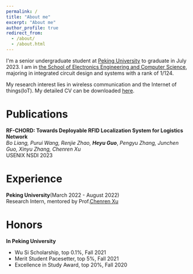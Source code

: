 ```yaml
---
permalink: /
title: "About me"
excerpt: "About me"
author_profile: true
redirect_from: 
  - /about/
  - /about.html
---
```


I'm a senior undergraduate student at [Peking University](https://www.pku.edu.cn/) to graduate in July 2023. I am in [the School of Electronics Engineering and Computer Science](https://eecs.pku.edu.cn/en/), majoring in integrated circuit design and systems with a rank of 1/124. 

My research interest lies in wireless communication and the Internet of things(IoT). My detailed CV can be downloaded [here](https://github.com/GuoHeyu/GuoHeyu.github.io/blob/main/files/CV.pdf).

Publications
======
**RF-CHORD: Towards Deployable RFID Localization System for Logistics Network**<br>
*Bo Liang, Purui Wang, Renjie Zhao,* ***Heyu Guo***, *Pengyu Zhang, Junchen Guo, Xinyu Zhang, Chenren Xu*<br>
USENIX NSDI 2023

Experience
======
**Peking University**(March 2022 - August 2022)<br>
Research Intern, mentored by Prof.[Chenren Xu](https://soar.group/chenren/)

Honors
======
**In Peking University**
- Wu Si Scholarship, top 0.1%, Fall 2021
- Merit Student Pacesetter, top 5%, Fall 2021
- Excellence in Study Award, top 20%, Fall 2020

